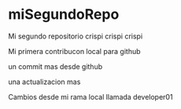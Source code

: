 # miSegundoRepo
Mi segundo repositorio crispi crispi crispi

Mi primera contribucon local para github

un commit mas desde github

una actualizacion mas

Cambios desde mi rama local llamada developer01
